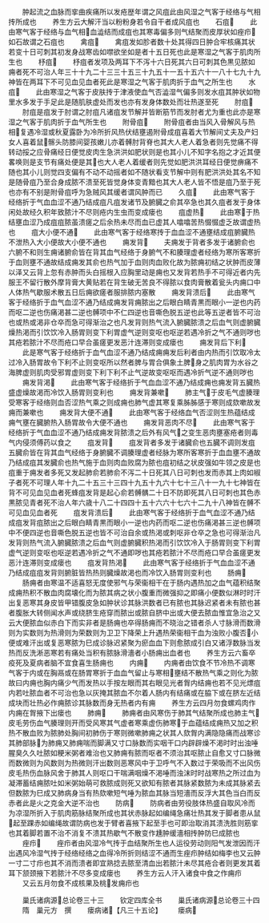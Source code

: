 <!-- { "loadSidebar": true } -->
　　肿起流之血脉而挛曲疾痛所以发疮歴年谓之风疽此由风湿之气客于经络与气相抟所成也
　　养生方云大解汗当以粉粉身若令自干者成风疽也
　　石疽
　　此由寒气客于经络与血气相血澁结而成疽也其寒毒偏多则气结聚而皮厚状如痤疖如石故谓之石疽也
　　禽疽
　　禽疽发如胗者数十处其得四日肿合牢核痛其状若变十日可刺其初发身战寒齿如噤欲坐如是者十五日死也此是寒湿之气客于肌肉所生也
　　杼疽
　　杼疽者发项及两耳下不泻十六日死其六日可刺其色黒见脓如痈者死不可治人年三十十九二十三三十五三十九五十一五十五六十一八十七九十九神皆在两耳下不可见血见血者死此是寒湿之气客于肌肉折于血气之所生也
　　水疽
　　此由寒湿之气客于皮肤抟于津液使血气否澁湿气偏多则发水疽其肿状如物里水多发于手足此是随肌肤虚处而发也亦有发身体数处而壮热遂至死
　　肘疽
　　肘疽是疽发于肘谓之肘疽凡诸疽发节解并皆断筋节而发肘者尤为重也此亦是寒湿之气客于肌肉折于血气所生也
　　附骨疽
　　附骨疽者由当风入骨解风与热相复遇冷湿或秋夏露卧为冷所折风热伏结壅遏附骨成疽喜着大节解间丈夫及产妇女人喜着鼠髂头防膝间婴孩嫩儿亦着髆肘背脊也其大人老人着急者则先觉痛不得转动挼之应骨痛经日便觉皮肉生急洪洪如肥状则是也其小儿不知字名抱之才近其便畧唤则是支节有痛处便是其也大人老人着缓者则先觉如肥洪洪耳经日便觉痹痛不随也其小儿则觉四支偏有不动不动摇者如不随状看支节解中则有肥洪洪处其名不知是随骨疽乃至合身成脓不溃至死皆觉身体变青黯也其大人老人皆不悟是疽乃至于死也亦有不别是附骨疽呼为急贼风其缓者谓风肿而已
　　久疽
　　此由寒气客于经络折于气血血涩不通乃结成疽凡疽发诸节及腑臓之俞其卒急也其久疽者发于身体闲处故经久积年致脓汁不尽则疮内生虫而变成瘘也
　　疽虚热
　　此由寒于热结壅血涩乃成疽疽脓虽溃瘥之后余热未尽而血已虚其人噏噏苦热惙惙虚乏故谓虚热也
　　疽大小便不通
　　此由寒气客于经络寒抟于血血涩不通壅结成疽腑臓热不泄热入大小便故大小便不通也
　　痈发背
　　夫痈发于背者多发于诸腑俞也六腑不和则生痈诸腑俞皆在背其血气经络于身腑气不和腠理虚者经络为寒所客寒折于血则壅不通故结成痈发其俞也热气加于血则肉血败化故为脓痈初结之状肿而皮薄以泽又云背上忽有赤肿而头白摇根入应胸里动是痈也又发背若热手不可得近者内先服王不留行散外摩背膏大黄贴若在背生破无苦良不得脓以食肉膏散着瓮头内痈口中人体热气歇服术散五日后痈欲瘥者服排脓内塞散
　　痈发背溃后
　　此由寒气客于经络折于血气血涩不通乃结成痈发背痈脓出之后眼白睛青黒而眼小一逆也内药而呕二逆也伤痛渇甚二逆也髆项中不仁四逆也音嘶色脱五逆也此等五逆者皆不可治也或热或渇非仓卒而急可得渐治之也凡发背则热气流入腑臓脓溃之后血气则虚腑臓燥热渇而引饮饮冷入肠胃则变下利胃虚气逆则变呕也呕逆若遇冷折之气不通则哕也其疮若脓汁不尽而疮口早合虽瘥更发恶汁连滞则变成瘘也
　　痈发背后下利
　　此是寒气客于经络折于血气血涩不通乃结成痈痈发后利者由内热而引饮取冷太过冷入肠胃故令下利不止则变呕所以然者脾与胃合俱象土脾身之肌肉胃为水谷之海脾虚则肌肉受邪胃虚则变下利下利不止气逆故变呕呕而遇冷折气逆不通则哕也
　　痈发背渇
　　此由寒气客于经络折于气血血涩不通乃结成痈也痈发背五臓热盛虚燥故渇而冷饮入肠胃则变利也
　　痈发背兼嗽
　　肺主气于皮毛气虚腠理受寒客于经络则血否涩热气乘之则成痈也肺气虚其寒复乘胏胏感于寒则成欬嗽故发痈而兼嗽也
　　痈发背大便不通
　　此由寒气客于经络血气否涩则生热蕴结成痈气壅在臓腑热入肠胃故令大便不通也
　　痈发背恶肉不尽
　　此由寒气客于经络折于气血血涩不通乃结成痈发背脓溃之后外有风气之变生恶肉壅塞疮者则毒气内侵须傅药以食之
　　疽发背
　　疽发背者多发于诸臓俞也五臓不调则发疽五臓俞皆在背其血气经络于身腑臓不调腠理虚者经脉为寒所客寒折于血血壅不通故乃结成疽其发臓俞也热气施于血则肉血败腐为脓也疽初结之状皮强如牛领之皮是也疽重于痈发者多死又发起肺俞若肺俞不泻二十日死其八日可刺也发而赤其上肉如椒子者死不可理人年十九二十五三十三四十九五十九六十七十三八十一九十七神皆在背不可见血见血者死蜂疽发背是起心俞若髆髃二十日不防即死其八日可刺也其色赤黒脓见青者死不治人年六歳十八二十四四十五十六六十七六十二九十八神皆在髆不可见血见血者死
　　疽发背溃后
　　此由寒气客于经络折于血气血涩不通乃结成疽发背疽脓出之后眼白睛青黒而眼小一逆也内药而呕二逆也伤痛渇甚三逆也髆项中不便四逆也音嘶色脱五逆也皆不可治自余或热渇或刺呕非仓卒之急也可得渐治凡发背则热气流入腑臓脓溃之后血气则虚腑臓积热渇而引饮饮冷入于肠胃则变下利胃虚气逆则变呕也呕逆若遇冷折之气不通即哕也其疮若脓汁不尽而疮口早合虽瘥更发恶汁连滞则变成瘘也
　　疽发背热渇
　　此由寒气客于经络折于气血血涩不通乃结成疽疽发背则腑脏皆热热则臓燥故渇也而冷饮入肠胃则变利也
　　肠痈
　　肠痈者由寒温不适喜怒无度使邪气与荣衞相干在于肠内遇热加之血气蕴积结聚成痈热积不散血肉腐壊化而为脓其病之状小腹重而微强抑之即痛小便数似淋时时汗出复恶寒其身皮皆甲错腹皮急如肿状诊其脉洪数者已有脓也其脉迟紧者未有脓也甚者腹胀大转侧闻水声或绕脐生疮穿而脓出或脓自脐中出或大便去脓血惟宜急治之又云大便脓血似赤白下而实非者是肠痈也卒得肠痈而不晓治之错者杀人寸脉滑而数滑则为实数则为热滑则为荣数则为卫卫下降荣上升遇热荣衞相干血为浊败小腹否小便或难汗出或复恶寒脓为巳成诊脉迟紧聚为瘀血血下则愈脓成引白又诸浮数脉当发热而反洗淅恶寒若有痛处当积有脓脉滑濇者小肠痈出血者也
　　养生方云六畜卒疫死及夏病者脑不宜食喜生肠痈也
　　内痈
　　内痈者由饮食不节冷热不调寒气客于内或在胸鬲或在肠胃寒折于血血气留止与寒相壅结不散热气乘之则化为脓故曰内痈也胸内痛少气而发热以手按左眼而其右眼见光者胷内结痈也若不见光熛疽内若吐脓血者不可治也急以灰掩其脓血不尔着人肠内有结痛或在脇下或在脐左近结成块而壮热必作痈脓诊其脉数而身无热者内有痈
　　养生方云四月勿食螺鸡肉作内痈在胷掖下出瘘也
　　肺痈
　　肺痈者由风寒伤于肺其气结聚所成也肺主气皮毛劳伤血气腠理则开而受风寒其气虚者寒乘虚伤肺寒于血蕴结成痈热又加之积热不散血败为脓肺处胸间初肺伤于寒则微嗽肺痈之状其人欬胷内满隐隐痛而战寒诊其肺部脉为肺痈又肺痈喘而脚满又寸口脉数而实咽干口内辟辟燥不渇时时出浊唾腥臭久久吐脓如粳米粥者难治也又肺痈有脓而呕者不须治其呕脓止自愈又寸口脉微而数微则为风数则为热微则汗出数则恶寒风中于卫呼气不入数过于荣吸而不出风伤皮毛热伤血脉风舍于肺其人则呕口干喘满咽燥不渇唾而浊沫时时战寒热之所过血为凝滞蓄结痈脓吐如米粥始萌可救脓成则死又欲知有脓者其脉紧数脓为未成其脉紧去但数脓为巳成又肺病身当有热欬嗽短气唾为脓血其脉当短濇而反浮大其色当白而反赤者此是火之克金大逆不治也
　　防病
　　防病者由劳役肢体热盛自取风冷而为凉湿所折入于肌肉筋脉结聚所成也其状赤脉起如编绳急痛壮热其发于脚者患从鼠起至踝赤如编绳故谓防病也发于臂者喜掖下起至手也可即治取消其溃洗胜则筋挛也其着脚若置不治不消复不溃其热歇气不散变作尰肿缓濇相抟肿防巳成脓也
　　痤疖
　　痤疖者由风湿冷气抟于血结聚所生也人运役劳动则阳气发泄因而汗出遇风冷湿气抟于经络经络之血得冷所折则结涩不通而生痤疖肿结如梅李也又云肿一寸二寸疖也其不消而溃者即宜熟捻去脓至清血出若脓汁未尽其疮合者则更发其着耳下颔颈掖下若脓汁不尽多变成瘘也
　　养生方云人汗入诸食中食之作痈疖
　　又云五月勿食不成核果及桃发痈疖也














　　巢氏诸病源总论卷三十三
　　钦定四库全书
　　巢氏诸病源总论卷三十四
　　隋　巢元方　撰
　　瘘病诸【凡三十五论】
　　瘘病
